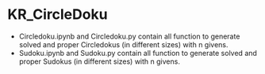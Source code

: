 # KR_CircleDoku

- Circledoku.ipynb and Circledoku.py contain all function to generate solved and proper Circledokus (in different sizes) with n givens.
- Sudoku.ipynb and Sudoku.py contain all function to generate solved and proper Sudokus (in different sizes) with n givens.
